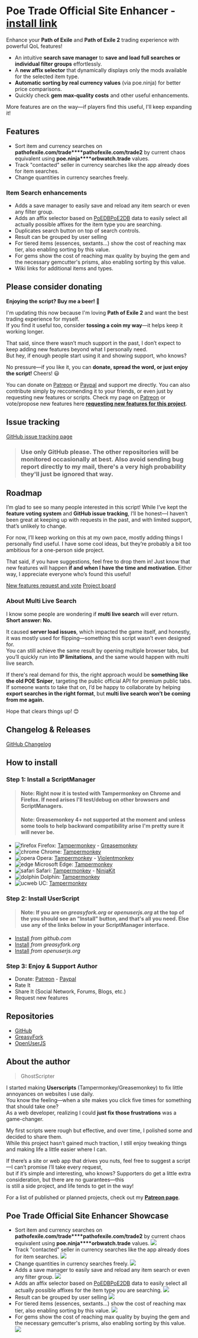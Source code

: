 # Poe Trade Official Site Enhancer - [install link](https://raw.githubusercontent.com/ghostscript3r/poe-trade-official-site-enhancer/master/poe-trade-official-site-enhancer.user.js)

<p>Enhance your <strong>Path of Exile</strong> and <strong>Path of Exile 2</strong> trading experience with powerful QoL features!</p><ul><li>An intuitive <strong>search save manager</strong> to <strong>save and load full searches or individual filter groups</strong> effortlessly.</li><li>A <strong>new affix selector</strong> that dynamically displays only the mods available for the selected item type.</li><li><strong>Automatic sorting by real currency values</strong> (via poe.ninja) for better price comparisons.</li><li>Quickly check <strong>gem max-quality costs</strong> and other useful enhancements.</li></ul><p>More features are on the way—if players find this useful, I'll keep expanding it!</p>

## Features

* Sort item and currency searches on **pathofexile.com/trade****pathofexile.com/trade2** by current chaos equivalent using **poe.ninja****orbwatch.trade** values.
* Track "contacted" seller in currency searches like the app already does for item searches.
* Change quantities in currency searches freely.

### Item Search enhancements

* Adds a save manager to easily save and reload any item search or even any filter group.
* Adds an affix selector based on [PoEDB](https://poedb.tw/)[PoE2DB](https://poe2db.tw/) data to easily select all actually possible affixes for the item type you are searching.
* Duplicates search button on top of search controls.
* Result can be grouped by user selling
* For tiered items (essences, sextants...) show the cost of reaching max tier, also enabling sorting by this value.
* For gems show the cost of reaching max quality by buying the gem and the necessary gemcutter's prisms, also enabling sorting by this value.
* Wiki links for additional items and types.

## Please consider donating

**Enjoying the script? Buy me a beer! 🍻**  

I'm updating this now because I'm loving **Path of Exile 2** and want the best trading experience for myself.  
If you find it useful too, consider **tossing a coin my way**—it helps keep it working longer.  

That said, since there wasn’t much support in the past, I don’t expect to keep adding new features beyond what I personally need.  
But hey, if enough people start using it and showing support, who knows?  

No pressure—if you like it, you can **donate, spread the word, or just enjoy the script!** Cheers! 😃  

You can donate on [Patreon](https://www.patreon.com/bePatron?u=15819567) or [Paypal](https://www.paypal.com/cgi-bin/webscr?cmd=_s-xclick&hosted_button_id=L5JZS33ADMBQW) and support me directly.
You can also contribute simply by reccomending it to your friends, or even just by requesting new features or scripts.
Check my page on [Patreon](https://www.patreon.com/ghostscripter) or vote/propose new features here **[requesting new features for this project](https://www.tricider.com/admin/36HWcTk5RhZ/DawSV0oQX7b)**.

## Issue tracking

[GitHub issue tracking page](https://github.com/ghostscript3r/poe-trade-official-site-enhancer/issues)

> ### Use only GitHub please. The other repositories will be monitored occasionally at best. Also avoid sending bug report directly to my mail, there's a very high probability they'll just be ignored that way.

## Roadmap

<p>I’m glad to see so many people interested in this script! While I’ve kept the <strong>feature voting system</strong> and <strong>GitHub issue tracking</strong>, I’ll be honest—I haven’t been great at keeping up with requests in the past, and with limited support, that’s unlikely to change.</p><p>For now, I’ll keep working on this at my own pace, mostly adding things I personally find useful. I have some cool ideas, but they’re probably a bit too ambitious for a one-person side project.</p><p>That said, if you have suggestions, feel free to drop them in! Just know that new features will happen <strong>if and when I have the time and motivation.</strong> Either way, I appreciate everyone who’s found this useful!</p>

[New features request and vote](https://www.tricider.com/admin/36HWcTk5RhZ/DawSV0oQX7b)
[Project board](https://trello.com/b/x77l2HzX/poe-trade-enhancer)

### About Multi Live Search  

I know some people are wondering if **multi live search** will ever return. **Short answer: No.**  

It caused **server load issues**, which impacted the game itself, and honestly, it was mostly used for flipping—something this script wasn’t even designed for.  
You can still achieve the same result by opening multiple browser tabs, but you’ll quickly run into **IP limitations**, and the same would happen with multi live search.  

If there's real demand for this, the right approach would be **something like the old POE Sniper**, targeting the public official API for premium public tabs.  
If someone wants to take that on, I’d be happy to collaborate by helping **export searches in the right format**, but **multi live search won’t be coming from me again.**  

Hope that clears things up! 😊  


## Changelog & Releases

[GitHub Changelog](https://github.com/ghostscript3r/poe-trade-official-site-enhancer/releases)



## How to install

### Step 1: Install a ScriptManager

> #### Note: Right now it is tested with Tampermonkey on Chrome and Firefox. If need arises I'll test/debug on other browsers and ScriptManagers.
> #### Note: Greasemonkey 4+ not supported at the moment and unless some tools to help backward compatibility arise I'm pretty sure it will never be.

* ![firefox](https://raw.githubusercontent.com/ghostscript3r/poe-trade-official-site-enhancer/master/images/firefox.png) Firefox: [Tampermonkey](https://www.tampermonkey.net/index.php?ext=dhdg&browser=firefox) - [Greasemonkey](https://addons.mozilla.org/firefox/addon/greasemonkey/)
* ![chrome](https://raw.githubusercontent.com/ghostscript3r/poe-trade-official-site-enhancer/master/images/chrome.png) Chrome: [Tampermonkey](https://www.tampermonkey.net/index.php?ext=dhdg&browser=chrome)
* ![opera](https://raw.githubusercontent.com/ghostscript3r/poe-trade-official-site-enhancer/master/images/opera.png) Opera: [Tampermonkey](https://www.tampermonkey.net/index.php?ext=dhdg&browser=opera) - [Violentmonkey](https://addons.opera.com/extensions/details/violent-monkey/)
* ![edge](https://raw.githubusercontent.com/ghostscript3r/poe-trade-official-site-enhancer/master/images/msedge.png) Microsoft Edge: [Tampermonkey](https://www.tampermonkey.net/index.php?ext=dhdg&browser=edge)
* ![safari](https://raw.githubusercontent.com/ghostscript3r/poe-trade-official-site-enhancer/master/images/safari.png) Safari: [Tampermonkey](https://www.tampermonkey.net/index.php?ext=dhdg&browser=safari) - [NinjaKit](https://github.com/os0x/NinjaKit)
* ![dolphin](https://raw.githubusercontent.com/ghostscript3r/poe-trade-official-site-enhancer/master/images/dolphin.png) Dolphin: [Tampermonkey](https://www.tampermonkey.net/index.php?ext=dhdg&browser=dolphin)
* ![ucweb](https://raw.githubusercontent.com/ghostscript3r/poe-trade-official-site-enhancer/master/images/ucweb.png) UC: [Tampermonkey](https://www.tampermonkey.net/index.php?ext=dhdg&browser=ucweb)

### Step 2: Install UserScript

> #### Note: If you are on *greasyfork.org* or *openuserjs.org* at the top of the you should see an "Install" button, and that's all you need. Else use any of the links below in your ScriptManager interface.

* [Install](https://raw.githubusercontent.com/ghostscript3r/poe-trade-official-site-enhancer/master/poe-trade-official-site-enhancer.user.js) *from github.com*
* [Install](https://greasyfork.org/scripts/389702-poe-trade-official-site-enhancer/code/poe-trade-official-site-enhancer.user.js) *from greasyfork.org*
* [Install](https://openuserjs.org/install/ghostscript3r/poe-trade-official-site-enhancer.user.js) *from openuserjs.org*

### Step 3: Enjoy & Support Author

* Donate: [Patreon](https://www.patreon.com/bePatron?u=15819567) - [Paypal](https://www.paypal.com/cgi-bin/webscr?cmd=_s-xclick&hosted_button_id=L5JZS33ADMBQW)
* Rate It
* Share It (Social Network, Forums, Blogs, etc.)
* Request new features

## Repositories
* [GitHub](https://github.com/ghostscript3r/poe-trade-official-site-enhancer)
* [GreasyFork](https://greasyfork.org/scripts/389702-poe-trade-official-site-enhancer)
* [OpenUserJS](https://openuserjs.org/scripts/ghostscript3r/poe-trade-official-site-enhancer)


## About the author

> GhostScripter

I started making **Userscripts** (Tampermonkey/Greasemonkey) to fix little annoyances on websites I use daily.  
You know the feeling—when a site makes you click five times for something that should take one?  
As a web developer, realizing I could **just fix those frustrations** was a game-changer.  

My first scripts were rough but effective, and over time, I polished some and decided to share them.  
While this project hasn’t gained much traction, I still enjoy tweaking things and making life a little easier where I can.  

If there’s a site or web app that drives you nuts, feel free to suggest a script—I can’t promise I’ll take every request,  
but if it’s simple and interesting, who knows? Supporters do get a little extra consideration, but there are no guarantees—this  
is still a side project, and life tends to get in the way!  

For a list of published or planned projects, check out my **[Patreon page](https://www.patreon.com/ghostscripter)**.
## Poe Trade Official Site Enhancer Showcase

* Sort item and currency searches on **pathofexile.com/trade****pathofexile.com/trade2** by current chaos equivalent using **poe.ninja****orbwatch.trade** values.
![](https://raw.githubusercontent.com/ghostscript3r/poe-trade-official-site-enhancer/master/images/sort-real-curr-off.gif)
* Track "contacted" seller in currency searches like the app already does for item searches.
![](https://raw.githubusercontent.com/ghostscript3r/poe-trade-official-site-enhancer/master/images/contacted-off.gif)
* Change quantities in currency searches freely.
![](https://raw.githubusercontent.com/ghostscript3r/poe-trade-official-site-enhancer/master/images/change-qt-off.gif)
* Adds a save manager to easily save and reload any item search or even any filter group.
![](https://raw.githubusercontent.com/ghostscript3r/poe-trade-official-site-enhancer/master/images/save-man-off.gif)
* Adds an affix selector based on [PoEDB](https://poedb.tw/)[PoE2DB](https://poe2db.tw/) data to easily select all actually possible affixes for the item type you are searching.
![](https://raw.githubusercontent.com/ghostscript3r/poe-trade-official-site-enhancer/master/images/mod-selector.gif)
* Result can be grouped by user selling
![](https://raw.githubusercontent.com/ghostscript3r/poe-trade-official-site-enhancer/master/images/group-same-user-off.gif)
* For tiered items (essences, sextants...) show the cost of reaching max tier, also enabling sorting by this value.
![](https://raw.githubusercontent.com/ghostscript3r/poe-trade-official-site-enhancer/master/images/max-tier-off.gif)
* For gems show the cost of reaching max quality by buying the gem and the necessary gemcutter's prisms, also enabling sorting by this value.
![](https://raw.githubusercontent.com/ghostscript3r/poe-trade-official-site-enhancer/master/images/max-qt-off.gif)
